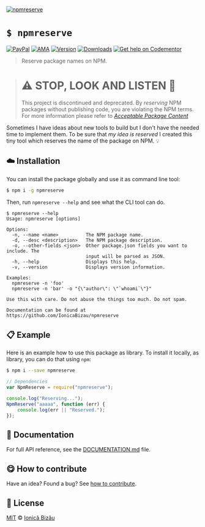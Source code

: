
[![npmreserve](http://i.imgur.com/67mKyws.png)](#)

# `$ npmreserve`

 [![PayPal](https://img.shields.io/badge/%24-paypal-f39c12.svg)][paypal-donations] [![AMA](https://img.shields.io/badge/ask%20me-anything-1abc9c.svg)](https://github.com/IonicaBizau/ama) [![Version](https://img.shields.io/npm/v/npmreserve.svg)](https://www.npmjs.com/package/npmreserve) [![Downloads](https://img.shields.io/npm/dt/npmreserve.svg)](https://www.npmjs.com/package/npmreserve) [![Get help on Codementor](https://cdn.codementor.io/badges/get_help_github.svg)](https://www.codementor.io/johnnyb?utm_source=github&utm_medium=button&utm_term=johnnyb&utm_campaign=github)

> Reserve package names on NPM.

> # :warning: STOP, LOOK AND LISTEN :construction:
> This project is discontinued and deprecated. By *reserving* NPM packages
> without publishing code, you are violating the NPM terms. For more information
> please refer to [*Acceptable Package Content*](https://docs.npmjs.com/policies/conduct#acceptable-package-content)


Sometimes I have ideas about new tools to build but I don't have the needed
time to implement them. To be sure that *my idea is reserved* I created this
tiny tool which reserves the name of the package on NPM. :bulb:


## :cloud: Installation

You can install the package globally and use it as command line tool:


```sh
$ npm i -g npmreserve
```


Then, run `npmreserve --help` and see what the CLI tool can do.


```
$ npmreserve --help
Usage: npmreserve [options]

Options:
  -n, --name <name>          The NPM package name.
  -d, --desc <description>   The NPM package description.
  -o, --other-fields <json>  Other package.json fields you want to include. The
                             input will be parsed as JSON.
  -h, --help                 Displays this help.
  -v, --version              Displays version information.

Examples:
  npmreserve -n 'foo'
  npmreserve -n 'bar' -o "{\"author\": \"`whoami`\"}"

Use this with care. Do not abuse the things too much. Do not spam.

Documentation can be found at https://github.com/IonicaBizau/npmreserve
```

## :clipboard: Example


Here is an example how to use this package as library. To install it locally, as library, you can do that using `npm`:

```sh
$ npm i --save npmreserve
```



```js
// Dependencies
var NpmReserve = require("npmreserve");

console.log("Reserving...");
NpmReserve("aaaaa", function (err) {
    console.log(err || "Reserved.");
});
```

## :memo: Documentation

For full API reference, see the [DOCUMENTATION.md][docs] file.

## :yum: How to contribute
Have an idea? Found a bug? See [how to contribute][contributing].


## :scroll: License

[MIT][license] © [Ionică Bizău][website]

[paypal-donations]: https://www.paypal.com/cgi-bin/webscr?cmd=_s-xclick&hosted_button_id=RVXDDLKKLQRJW
[donate-now]: http://i.imgur.com/6cMbHOC.png

[license]: http://showalicense.com/?fullname=Ionic%C4%83%20Biz%C4%83u%20%3Cbizauionica%40gmail.com%3E%20(http%3A%2F%2Fionicabizau.net)&year=2015#license-mit
[website]: http://ionicabizau.net
[contributing]: /CONTRIBUTING.md
[docs]: /DOCUMENTATION.md
